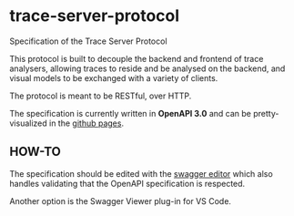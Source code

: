 # trace-server-protocol

Specification of the Trace Server Protocol

This protocol is built to decouple the backend and frontend of trace analysers, allowing traces to reside and be analysed on the backend, and visual models to be exchanged with a variety of clients.

The protocol is meant to be RESTful, over HTTP.

The specification is currently written in **OpenAPI 3.0** and can be pretty-visualized in the [github pages](https://theia-ide.github.io/trace-server-protocol/).

## HOW-TO

The specification should be edited with the [swagger editor](https://swagger.io/swagger-editor/) which also handles validating that the OpenAPI specification is respected.

Another option is the Swagger Viewer plug-in for VS Code.
